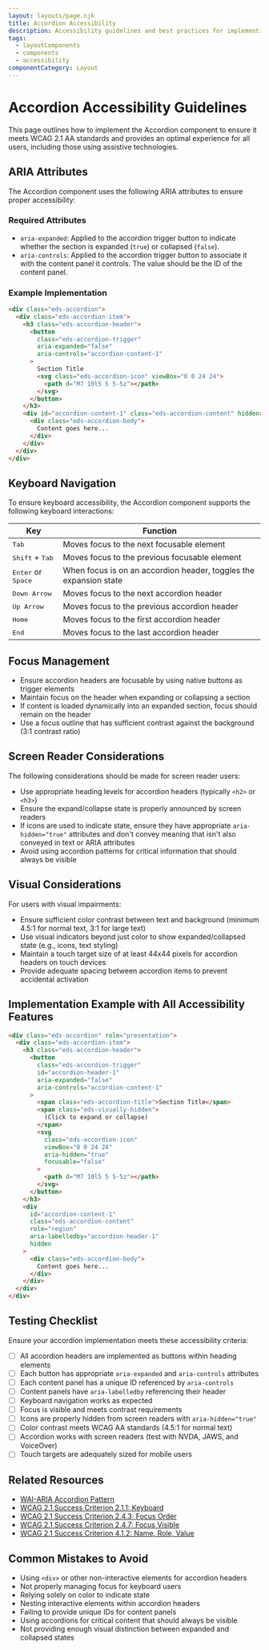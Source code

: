 ```yaml
---
layout: layouts/page.njk
title: Accordion Accessibility
description: Accessibility guidelines and best practices for implementing the Accordion component
tags: 
  - layoutComponents
  - components
  - accessibility
componentCategory: Layout
---
```


# Accordion Accessibility Guidelines

This page outlines how to implement the Accordion component to ensure it meets WCAG 2.1 AA standards and provides an optimal experience for all users, including those using assistive technologies.

## ARIA Attributes

The Accordion component uses the following ARIA attributes to ensure proper accessibility:

### Required Attributes

- `aria-expanded`: Applied to the accordion trigger button to indicate whether the section is expanded (`true`) or collapsed (`false`).
- `aria-controls`: Applied to the accordion trigger button to associate it with the content panel it controls. The value should be the ID of the content panel.

### Example Implementation

```html
<div class="eds-accordion">
  <div class="eds-accordion-item">
    <h3 class="eds-accordion-header">
      <button 
        class="eds-accordion-trigger" 
        aria-expanded="false" 
        aria-controls="accordion-content-1"
      >
        Section Title
        <svg class="eds-accordion-icon" viewBox="0 0 24 24">
          <path d="M7 10l5 5 5-5z"></path>
        </svg>
      </button>
    </h3>
    <div id="accordion-content-1" class="eds-accordion-content" hidden>
      <div class="eds-accordion-body">
        Content goes here...
      </div>
    </div>
  </div>
</div>
```

## Keyboard Navigation

To ensure keyboard accessibility, the Accordion component supports the following keyboard interactions:

| Key | Function |
|-----|----------|
| <kbd>Tab</kbd> | Moves focus to the next focusable element |
| <kbd>Shift</kbd> + <kbd>Tab</kbd> | Moves focus to the previous focusable element |
| <kbd>Enter</kbd> or <kbd>Space</kbd> | When focus is on an accordion header, toggles the expansion state |
| <kbd>Down Arrow</kbd> | Moves focus to the next accordion header |
| <kbd>Up Arrow</kbd> | Moves focus to the previous accordion header |
| <kbd>Home</kbd> | Moves focus to the first accordion header |
| <kbd>End</kbd> | Moves focus to the last accordion header |

## Focus Management

- Ensure accordion headers are focusable by using native buttons as trigger elements
- Maintain focus on the header when expanding or collapsing a section
- If content is loaded dynamically into an expanded section, focus should remain on the header
- Use a focus outline that has sufficient contrast against the background (3:1 contrast ratio)

## Screen Reader Considerations

The following considerations should be made for screen reader users:

- Use appropriate heading levels for accordion headers (typically `<h2>` or `<h3>`)
- Ensure the expand/collapse state is properly announced by screen readers
- If icons are used to indicate state, ensure they have appropriate `aria-hidden="true"` attributes and don't convey meaning that isn't also conveyed in text or ARIA attributes
- Avoid using accordion patterns for critical information that should always be visible

## Visual Considerations

For users with visual impairments:

- Ensure sufficient color contrast between text and background (minimum 4.5:1 for normal text, 3:1 for large text)
- Use visual indicators beyond just color to show expanded/collapsed state (e.g., icons, text styling)
- Maintain a touch target size of at least 44x44 pixels for accordion headers on touch devices
- Provide adequate spacing between accordion items to prevent accidental activation

## Implementation Example with All Accessibility Features

```html
<div class="eds-accordion" role="presentation">
  <div class="eds-accordion-item">
    <h3 class="eds-accordion-header">
      <button 
        class="eds-accordion-trigger" 
        id="accordion-header-1"
        aria-expanded="false" 
        aria-controls="accordion-content-1"
      >
        <span class="eds-accordion-title">Section Title</span>
        <span class="eds-visually-hidden">
          (Click to expand or collapse)
        </span>
        <svg 
          class="eds-accordion-icon" 
          viewBox="0 0 24 24" 
          aria-hidden="true"
          focusable="false"
        >
          <path d="M7 10l5 5 5-5z"></path>
        </svg>
      </button>
    </h3>
    <div 
      id="accordion-content-1" 
      class="eds-accordion-content" 
      role="region" 
      aria-labelledby="accordion-header-1" 
      hidden
    >
      <div class="eds-accordion-body">
        Content goes here...
      </div>
    </div>
  </div>
</div>
```

## Testing Checklist

Ensure your accordion implementation meets these accessibility criteria:

- [ ] All accordion headers are implemented as buttons within heading elements
- [ ] Each button has appropriate `aria-expanded` and `aria-controls` attributes
- [ ] Each content panel has a unique ID referenced by `aria-controls`
- [ ] Content panels have `aria-labelledby` referencing their header
- [ ] Keyboard navigation works as expected
- [ ] Focus is visible and meets contrast requirements
- [ ] Icons are properly hidden from screen readers with `aria-hidden="true"`
- [ ] Color contrast meets WCAG AA standards (4.5:1 for normal text)
- [ ] Accordion works with screen readers (test with NVDA, JAWS, and VoiceOver)
- [ ] Touch targets are adequately sized for mobile users

## Related Resources

- [WAI-ARIA Accordion Pattern](https://www.w3.org/WAI/ARIA/apg/patterns/accordion/)
- [WCAG 2.1 Success Criterion 2.1.1: Keyboard](https://www.w3.org/WAI/WCAG21/Understanding/keyboard.html)
- [WCAG 2.1 Success Criterion 2.4.3: Focus Order](https://www.w3.org/WAI/WCAG21/Understanding/focus-order.html)
- [WCAG 2.1 Success Criterion 2.4.7: Focus Visible](https://www.w3.org/WAI/WCAG21/Understanding/focus-visible.html)
- [WCAG 2.1 Success Criterion 4.1.2: Name, Role, Value](https://www.w3.org/WAI/WCAG21/Understanding/name-role-value.html)

## Common Mistakes to Avoid

- Using `<div>` or other non-interactive elements for accordion headers
- Not properly managing focus for keyboard users
- Relying solely on color to indicate state
- Nesting interactive elements within accordion headers
- Failing to provide unique IDs for content panels
- Using accordions for critical content that should always be visible
- Not providing enough visual distinction between expanded and collapsed states